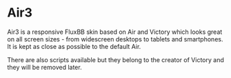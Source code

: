 # Air3

Air3 is a responsive FluxBB skin based on Air and Victory which looks great on all screen sizes - from widescreen desktops to tablets and smartphones. It is kept as close as possible to the default Air.

There are also scripts available but they belong to the creator of Victory and they will be removed later.
